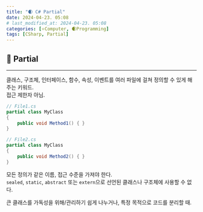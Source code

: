 ```yaml
---
title: "🌒 C# Partial"
date: 2024-04-23. 05:08
# last_modified_at: 2024-04-23. 05:08
categories: [⭐Computer, 🌒Programming]
tags: [CSharp, Partial]
---
```


## **💫 Partial**

---

클래스, 구조체, 인터페이스, 함수, 속성, 이벤트를 여러 파일에 걸쳐 정의할 수 있게 해주는 키워드.  
접근 제한자 아님.  

```csharp
// File1.cs
partial class MyClass
{
	public void Method1() { }
}

// File2.cs
partial class MyClass
{
	public void Method2() { }
}
```

모든 정의가 같은 이름, 접근 수준을 가져야 한다.  
`sealed`, `static`, `abstract` 또는 `extern`으로 선언된 클래스나 구조체에 사용할 수 없다.  

큰 클래스를 가독성을 위해/관리하기 쉽게 나누거나, 특정 목적으로 코드를 분리할 때.  
